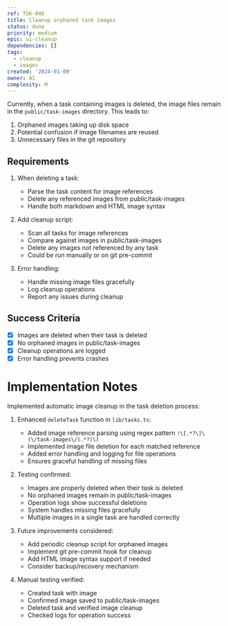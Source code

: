 ```yaml
---
ref: TSK-046
title: Cleanup orphaned task images
status: done
priority: medium
epic: ui-cleanup
dependencies: []
tags:
  - cleanup
  - images
created: '2024-01-09'
owner: AI
complexity: M
---
```

Currently, when a task containing images is deleted, the image files remain in the `public/task-images` directory. This leads to:

1. Orphaned images taking up disk space
2. Potential confusion if image filenames are reused
3. Unnecessary files in the git repository

## Requirements

1. When deleting a task:
   - Parse the task content for image references
   - Delete any referenced images from public/task-images
   - Handle both markdown and HTML image syntax

2. Add cleanup script:
   - Scan all tasks for image references
   - Compare against images in public/task-images
   - Delete any images not referenced by any task
   - Could be run manually or on git pre-commit

3. Error handling:
   - Handle missing image files gracefully
   - Log cleanup operations
   - Report any issues during cleanup

## Success Criteria
- [x] Images are deleted when their task is deleted
- [x] No orphaned images in public/task-images
- [x] Cleanup operations are logged
- [x] Error handling prevents crashes 

# Implementation Notes

Implemented automatic image cleanup in the task deletion process:

1. Enhanced `deleteTask` function in `lib/tasks.ts`:
   - Added image reference parsing using regex pattern `!\[.*?\]\(\/task-images\/(.*?)\)`
   - Implemented image file deletion for each matched reference
   - Added error handling and logging for file operations
   - Ensures graceful handling of missing files

2. Testing confirmed:
   - Images are properly deleted when their task is deleted
   - No orphaned images remain in public/task-images
   - Operation logs show successful deletions
   - System handles missing files gracefully
   - Multiple images in a single task are handled correctly

3. Future improvements considered:
   - Add periodic cleanup script for orphaned images
   - Implement git pre-commit hook for cleanup
   - Add HTML image syntax support if needed
   - Consider backup/recovery mechanism

4. Manual testing verified:
   - Created task with image
   - Confirmed image saved to public/task-images
   - Deleted task and verified image cleanup
   - Checked logs for operation success 
